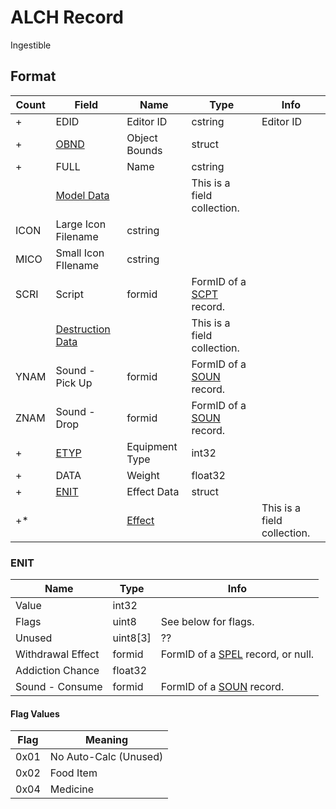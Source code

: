 ALCH Record
===========

Ingestible

## Format

Count | Field | Name | Type | Info
------|-------|------|------|-----
+ | EDID | Editor ID | cstring | Editor ID
+ | [OBND](Fields/OBND.md) | Object Bounds | struct |
+ | FULL | Name | cstring |
 | | [Model Data](Fields/Model.md) | | This is a field collection.
 | ICON | Large Icon Filename | cstring | 
 | MICO | Small Icon FIlename | cstring |
 | SCRI | Script | formid | FormID of a [SCPT](SCPT.md) record.
 | | [Destruction Data](Fields/Destruction.md) | | This is a field collection.
 | YNAM | Sound - Pick Up | formid | FormID of a [SOUN](SOUN.md) record.
 | ZNAM | Sound - Drop | formid | FormID of a [SOUN](SOUN.md) record.
+ | [ETYP](Fields/ETYP.md) | Equipment Type | int32 |
+ | DATA | Weight | float32 |
+ | [ENIT](#enit) | Effect Data | struct |
+* | | [Effect](Fields/Effect.md) | | This is a field collection.

### ENIT

Name | Type | Info
-----|------|-----
Value | int32 |
Flags | uint8 | See below for flags.
Unused | uint8[3] | ??
Withdrawal Effect | formid | FormID of a [SPEL](SPEL.md) record, or null.
Addiction Chance | float32 |
Sound - Consume | formid | FormID of a [SOUN](SOUN.md) record.

#### Flag Values

Flag | Meaning
-----|--------
0x01 | No Auto-Calc (Unused)
0x02 | Food Item
0x04 | Medicine

